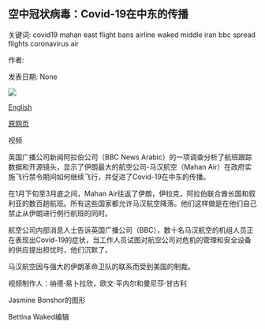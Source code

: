 ## 空中冠状病毒：Covid-19在中东的传播

关键词: covid19 mahan east flight bans airline waked middle iran bbc spread flights coronavirus air

作者: 

发表日期: None

![](https://ichef.bbci.co.uk/news/1024/branded_news/C8D7/production/_112151415_p08c9m5w.jpg)

[English](Coronavirus%20by%20air%3A%20The%20spread%20of%20Covid-19%20in%20the%20Middle%20East.md)

[原网页](https://www.bbc.com/news/world-middle-east-52537663)

视频

英国广播公司新闻阿拉伯公司（BBC News Arabic）的一项调查分析了航班跟踪数据和开源镜头，显示了伊朗最大的航空公司-马汉航空（Mahan Air）在政府实施飞行禁令期间如何继续飞行，并促进了Covid-19在中东的传播。

在1月下旬至3月底之间，Mahan Air往返了伊朗，伊拉克，阿拉伯联合酋长国和叙利亚的数百趟航班。所有这些国家都允许马汉航空降落。他们这样做是在他们自己禁止从伊朗进行例行航班的同时。

航空公司内部消息人士告诉英国广播公司（BBC），数十名马汉航空的机组人员正在表现出Covid-19的症状，当工作人员试图对航空公司对危机的管理和安全设备的供应提出担忧时，他们沉默了。

马汉航空因与强大的伊朗革命卫队的联系而受到美国的制裁。

视频制作人：纳德·易卜拉欣，欧文·平内尔和曼尼莎·甘古利

Jasmine Bonshor的图形

Bettina Waked编辑